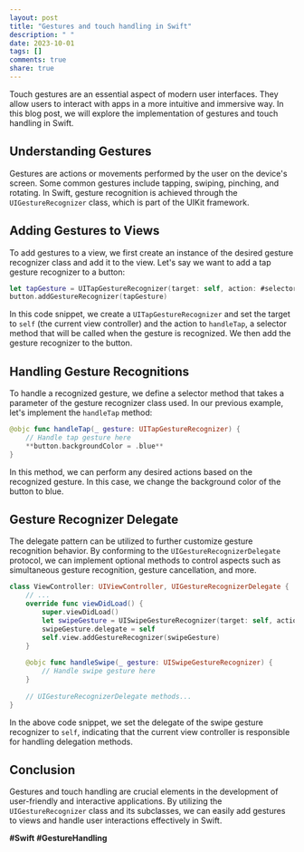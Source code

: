 ```yaml
---
layout: post
title: "Gestures and touch handling in Swift"
description: " "
date: 2023-10-01
tags: []
comments: true
share: true
---
```


Touch gestures are an essential aspect of modern user interfaces. They allow users to interact with apps in a more intuitive and immersive way. In this blog post, we will explore the implementation of gestures and touch handling in Swift.

## Understanding Gestures

Gestures are actions or movements performed by the user on the device's screen. Some common gestures include tapping, swiping, pinching, and rotating. In Swift, gesture recognition is achieved through the `UIGestureRecognizer` class, which is part of the UIKit framework.

## Adding Gestures to Views

To add gestures to a view, we first create an instance of the desired gesture recognizer class and add it to the view. Let's say we want to add a tap gesture recognizer to a button:

```swift
let tapGesture = UITapGestureRecognizer(target: self, action: #selector(handleTap))
button.addGestureRecognizer(tapGesture)
```

In this code snippet, we create a `UITapGestureRecognizer` and set the target to `self` (the current view controller) and the action to `handleTap`, a selector method that will be called when the gesture is recognized. We then add the gesture recognizer to the button.

## Handling Gesture Recognitions

To handle a recognized gesture, we define a selector method that takes a parameter of the gesture recognizer class used. In our previous example, let's implement the `handleTap` method:

```swift
@objc func handleTap(_ gesture: UITapGestureRecognizer) {
    // Handle tap gesture here
    **button.backgroundColor = .blue**
}
```

In this method, we can perform any desired actions based on the recognized gesture. In this case, we change the background color of the button to blue.

## Gesture Recognizer Delegate

The delegate pattern can be utilized to further customize gesture recognition behavior. By conforming to the `UIGestureRecognizerDelegate` protocol, we can implement optional methods to control aspects such as simultaneous gesture recognition, gesture cancellation, and more.

```swift
class ViewController: UIViewController, UIGestureRecognizerDelegate {
    // ...
    override func viewDidLoad() {
        super.viewDidLoad()
        let swipeGesture = UISwipeGestureRecognizer(target: self, action: #selector(handleSwipe))
        swipeGesture.delegate = self
        self.view.addGestureRecognizer(swipeGesture)
    }
    
    @objc func handleSwipe(_ gesture: UISwipeGestureRecognizer) {
        // Handle swipe gesture here
    }
    
    // UIGestureRecognizerDelegate methods...
}
```

In the above code snippet, we set the delegate of the swipe gesture recognizer to `self`, indicating that the current view controller is responsible for handling delegation methods.

## Conclusion

Gestures and touch handling are crucial elements in the development of user-friendly and interactive applications. By utilizing the `UIGestureRecognizer` class and its subclasses, we can easily add gestures to views and handle user interactions effectively in Swift.

**#Swift** **#GestureHandling**